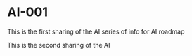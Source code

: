 # AI-001
This is the first sharing of the AI series of info for AI roadmap


This is the second sharing of the AI  
